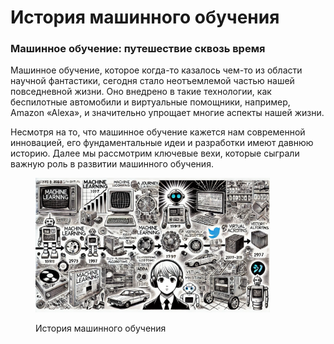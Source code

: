 # История машинного обучения

### Машинное обучение: путешествие сквозь время

Машинное обучение, которое когда-то казалось чем-то из области научной фантастики, сегодня стало неотъемлемой частью нашей повседневной жизни. Оно внедрено в такие технологии, как беспилотные автомобили и виртуальные помощники, например, Amazon «Alexa», и значительно упрощает многие аспекты нашей жизни.&#x20;

Несмотря на то, что машинное обучение кажется нам современной инновацией, его фундаментальные идеи и разработки имеют давнюю историю. Далее мы рассмотрим ключевые вехи, которые сыграли важную роль в развитии машинного обучения.

<div align="left"><figure><img src="../../../.gitbook/assets/image (27).png" alt="" width="375"><figcaption><p>История машинного обучения</p></figcaption></figure></div>
